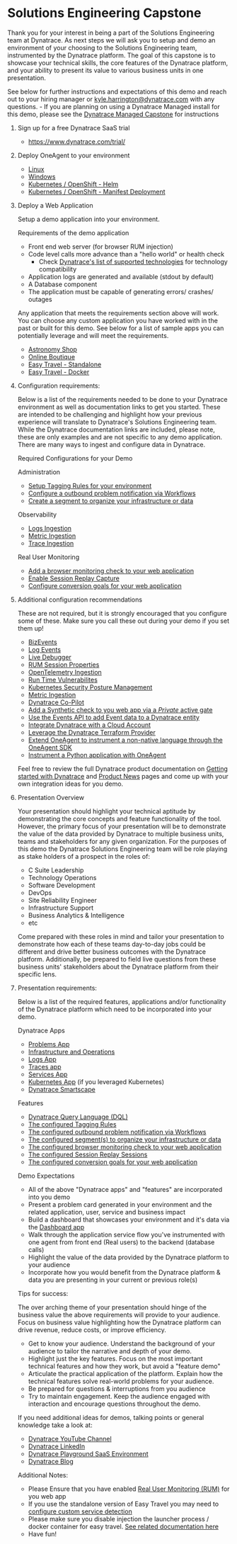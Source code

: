 # Solutions Engineering Capstone

Thank you for your interest in being a part of the Solutions Engineering team at Dynatrace. As next steps we will ask you to setup and demo an environment of your choosing to the Solutions Engineering team, instrumented by the Dynatrace platform. The goal of this capstone is to showcase your technical skills, the core features of the Dynatrace platform, and your ability to present its value to various business units in one presentation.

See below for further instructions and expectations of this demo and reach out to your hiring manager or kyle.harrington@dynatrace.com with any questions.
    - If you are planning on using a Dynatrace Managed install for this demo, please see the [Dynatrace Managed Capstone](/dt-managed/dt-managed-capstone.md) for instructions

1. Sign up for a free Dynatrace SaaS trial 
    - https://www.dynatrace.com/trial/

1. Deploy OneAgent to your environment
    - [Linux](https://docs.dynatrace.com/docs/setup-and-configuration/dynatrace-oneagent/installation-and-operation/linux/installation/install-oneagent-on-linux)
    - [Windows](https://docs.dynatrace.com/docs/setup-and-configuration/dynatrace-oneagent/installation-and-operation/windows/installation/install-oneagent-on-windows)
    - [Kubernetes / OpenShift - Helm](https://docs.dynatrace.com/docs/ingest-from/setup-on-k8s/deployment/full-stack-observability)
    - [Kubernetes / OpenShift - Manifest Deployment](https://docs.dynatrace.com/docs/shortlink/installation-k8s-cloud-native-fs#manifest)

1. Deploy a Web Application
    
    Setup a demo application into your environment.

    Requirements of the demo application 
    - Front end web server (for browser RUM injection) 
    - Code level calls more advance than a "hello world" or health check 
      -  Check [Dynatrace's list of supported technologies](https://docs.dynatrace.com/docs/setup-and-configuration/technology-support) for technology compatibility
    - Application logs are generated and available (stdout by default)
    - A Database component 
    - The application must be capable of generating errors/ crashes/ outages

    Any application that meets the requirements section above will work. You can choose any custom application you have worked with in the past or built for this demo. See below for a list of sample apps you can potentially leverage and will meet the requirements. 

    - [Astronomy Shop](https://opentelemetry.io/docs/demo/kubernetes-deployment/)
    - [Online Boutique](https://github.com/GoogleCloudPlatform/microservices-demo)
    - [Easy Travel - Standalone](https://community.dynatrace.com/t5/Getting-started/easyTravel-Documentation-and-Download/td-p/181271)
    - [Easy Travel - Docker](https://github.com/Dynatrace/easyTravel-Docker)

    
1. Configuration requirements:

    Below is a list of the requirements needed to be done to your Dynatrace environment as well as documentation links to get you started. These are intended to be challenging and highlight how your previous experience will translate to Dynatrace's Solutions Engineering team. While the Dynatrace documentation links are included, please note, these are only examples and are not specific to any demo application. There are many ways to ingest and configure data in Dynatrace.

    Required Configurations for your Demo

    Administration     
    
    - [Setup Tagging Rules for your environment](https://docs.dynatrace.com/docs/manage/tags-and-metadata/setup/how-to-define-tags)
    - [Configure a outbound problem notification via Workflows](https://docs.dynatrace.com/docs/analyze-explore-automate/workflows/simple-workflow)
    - [Create a segment to organize your infrastructure or data](https://docs.dynatrace.com/docs/manage/access-control/management-zones/set-up-management-zones)
    

    Observability
    - [Logs Ingestion](https://docs.dynatrace.com/docs/analyze-explore-automate/logs/lma-log-ingestion)
    - [Metric Ingestion](https://docs.dynatrace.com/docs/analyze-explore-automate/metrics)
    - [Trace Ingestion](https://docs.dynatrace.com/docs/analyze-explore-automate/distributed-tracing/ingest-traces)

    Real User Monitoring
     - [Add a browser monitoring check to your web application](https://docs.dynatrace.com/docs/observe/digital-experience/synthetic-monitoring/browser-monitors/create-a-single-url-browser-monitor)
    - [Enable Session Replay Capture](https://docs.dynatrace.com/docs/platform-modules/digital-experience/session-replay/enable-session-replay-web)
    - [Configure conversion goals for your web application](https://docs.dynatrace.com/docs/platform-modules/digital-experience/web-applications/analyze-and-use/define-conversion-goals)
   
 
1. Additional configuration recommendations
    
    These are not required, but it is strongly encouraged that you configure some of these. Make sure you call these out during your demo if you set them up!

    - [BizEvents](https://docs.dynatrace.com/docs/platform-modules/business-analytics/ba-events-capturing)
    - [Log Events](https://docs.dynatrace.com/docs/analyze-explore-automate/logs/lma-analysis/lma-log-events) 
    - [Live Debugger](https://docs.dynatrace.com/docs/observe/applications-and-microservices/developer-observability/offering-capabilities)
    - [RUM Session Properties](https://docs.dynatrace.com/docs/platform-modules/digital-experience/web-applications/additional-configuration/define-user-action-and-session-properties)
    - [OpenTelemetry Ingestion](https://docs.dynatrace.com/docs/ingest-from/opentelemetry)
    - [Run Time Vulnerabilites](https://docs.dynatrace.com/docs/secure/application-security/vulnerability-analytics)
    - [Kubernetes Security Posture Management](https://docs.dynatrace.com/docs/ingest-from/setup-on-k8s/deployment/security-posture-management)
    - [Metric Ingestion](https://docs.dynatrace.com/docs/extend-dynatrace/extend-metrics/ingestion-methods/oneagent-metric-api)
    - [Dynatrace Co-Pilot](https://docs.dynatrace.com/docs/discover-dynatrace/platform/davis-ai/copilot/copilot-getting-started)
    - [Add a Synthetic check to you web app via a *Private* active gate](https://docs.dynatrace.com/docs/platform-modules/digital-experience/synthetic-monitoring/private-synthetic-locations/create-a-private-synthetic-location)
    - [Use the Events API to add Event data to a Dynatrace entity](https://docs.dynatrace.com/docs/dynatrace-api/environment-api/events-v2/post-event)
    - [Integrate Dynatrace with a Cloud Account](https://docs.dynatrace.com/docs/platform-modules/infrastructure-monitoring/cloud-platform-monitoring)
    - [Leverage the Dynatrace Terraform Provider](https://registry.terraform.io/providers/dynatrace-oss/dynatrace/latest)
    - [Extend OneAgent to instrument a non-native language through the OneAgent SDK](https://docs.dynatrace.com/docs/extend-dynatrace/extend-tracing/oneagent-sdk)
    - [Instrument a Python application with OneAgent](https://github.com/dynatrace-oss/OneAgent-SDK-Python-AutoInstrumentation)

    Feel free to review the full Dynatrace product documentation on [Getting started with Dynatrace](https://docs.dynatrace.com/docs/get-started) and [Product News](https://www.dynatrace.com/news/blog/) pages and come up with your own integration ideas for you demo.
 

1. Presentation Overview

    Your presentation should highlight your technical aptitude by demonstrating the core concepts and feature functionality of the tool. However, the primary focus of your presentation will be to demonstrate the value of the data provided by Dynatrace to multiple business units, teams and stakeholders for any given organization. For the purposes of this demo the Dynatrace Solutions Engineering team will be role playing as stake holders of a prospect in the roles of:  
    
    - C Suite Leadership 
    - Technology Operations
    - Software Development
    - DevOps
    - Site Reliability Engineer
    - Infrastructure Support
    - Business Analytics & Intelligence
    - etc

    Come prepared with these roles in mind and tailor your presentation to demonstrate how each of these teams day-to-day jobs could be different and drive better business outcomes with the Dynatrace platform. Additionally, be prepared to field live questions from these business units' stakeholders about the Dynatrace platform from their specific lens. 

1. Presentation requirements: 

    Below is a list of the required features, applications and/or functionality of the Dynatrace platform which need to be incorporated into your demo. 

    Dynatrace Apps 
    - [Problems App](https://www.dynatrace.com/hub/detail/problems/)
    - [Infrastructure and Operations](https://www.dynatrace.com/hub/detail/infrastructure-operations)
    - [Logs App](https://www.dynatrace.com/hub/detail/logs/) 
    - [Traces app](https://www.dynatrace.com/hub/detail/distributed-tracing)
    - [Services App](https://www.dynatrace.com/hub/detail/services-1/)
    - [Kubernetes App](https://www.dynatrace.com/hub/detail/kubernetes-1) (if you leveraged Kubernetes)
    - [Dynatrace Smartscape](https://docs.dynatrace.com/docs/platform/smartscape)

    Features 
    - [Dynatrace Query Language (DQL)](https://docs.dynatrace.com/docs/discover-dynatrace/references/dynatrace-query-language)
    - [The configured Tagging Rules](https://docs.dynatrace.com/docs/manage/tags-and-metadata/setup/how-to-define-tags)
    - [The configured outbound problem notification via Workflows](https://docs.dynatrace.com/docs/analyze-explore-automate/workflows/simple-workflow)
    - [The configured segment(s) to organize your infrastructure or data](https://docs.dynatrace.com/docs/manage/access-control/management-zones/set-up-management-zones)
    - [The configured browser monitoring check to your web application](https://docs.dynatrace.com/docs/observe/digital-experience/synthetic-monitoring/browser-monitors/create-a-single-url-browser-monitor)
    - [The configured Session Replay Sessions](https://docs.dynatrace.com/docs/platform-modules/digital-experience/session-replay/enable-session-replay-web)
    - [The configured conversion goals for your web application](https://docs.dynatrace.com/docs/platform-modules/digital-experience/web-applications/analyze-and-use/define-conversion-goals)
    
    Demo Expectations
    - All of the above "Dynatrace apps" and "features" are incorporated into you demo
    - Present a problem card generated in your environment and the related application, user, service and business impact 
    - Build a dashboard that showcases your environment and it's data via the [Dashboard app](https://www.dynatrace.com/hub/detail/dashboards/)
    - Walk through the application service flow you've instrumented with one agent from front end (Real users) to the backend (database calls)
    - Highlight the value of the data provided by the Dynatrace platform to your audience
    - Incorporate how you would benefit from the Dynatrace platform & data you are presenting in your current or previous role(s) 

    Tips for success:

     The over arching theme of your presentation should hinge of the business value the above requirements will provide to your audience. Focus on business value  highlighting how the Dynatrace platform can drive revenue, reduce costs, or improve efficiency.

    - Get to know your audience. Understand the background of your audience to tailor the narrative and depth of your demo.
    - Highlight just the key features. Focus on the most important technical features and how they work, but avoid a "feature demo" 
    - Articulate the practical application of the platform. Explain how the technical features solve real-world problems for your audience.
    - Be prepared for questions & interruptions from you audience
    - Try to maintain engagement. Keep the audience engaged with interaction and encourage questions throughout the demo.

        
    If you need additional ideas for demos, talking points or general knowledge take a look at:
    - [Dynatrace YouTube Channel](https://www.youtube.com/@dynatrace)
    - [Dynatrace LinkedIn](https://www.linkedin.com/company/dynatrace/posts/?feedView=all)
    - [Dynatrace Playground SaaS Environment](https://wkf10640.apps.dynatrace.com/)
    - [Dynatrace Blog](https://www.dynatrace.com/news/blog/)

   
    Additional Notes:
    - Please Ensure that you have enabled [Real User Monitoring (RUM)](https://docs.dynatrace.com/docs/platform-modules/digital-experience/web-applications/initial-setup/configure-dynatrace-real-user-monitoring-to-capture-xhr-actions) for you web app
    - If you use the standalone version of Easy Travel you may need to [configure custom service detection](https://docs.dynatrace.com/docs/platform-modules/applications-and-microservices/services/service-detection-and-naming/service-types/custom-services)
    - Please make sure you disable injection the launcher process / docker container for easy travel. [See related documentation here](https://community.dynatrace.com/t5/Getting-started/easyTravel-Documentation-and-Download/td-p/181271)
     - Have fun!